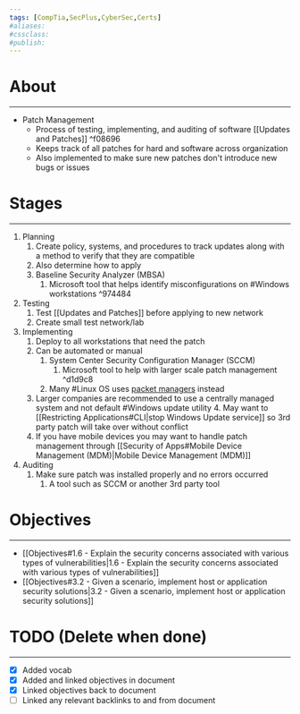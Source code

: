 ```yaml
---
tags: [CompTia,SecPlus,CyberSec,Certs]
#aliases:
#cssclass:
#publish:
---
```


# About
---
- Patch Management
	- Process of testing, implementing, and auditing of software [[Updates and Patches]] ^f08696
	- Keeps track of all patches for hard and software across organization
	- Also implemented to make sure new patches don't introduce new bugs or issues

# Stages
---
1. Planning
	1. Create policy, systems, and procedures to track updates along with a method to verify that they are compatible
	2. Also determine how to apply
	3. Baseline Security Analyzer (MBSA)
		1. Microsoft tool that helps identify misconfigurations on #Windows  workstations ^974484
2. Testing
	1. Test [[Updates and Patches]] before applying to new network
	2. Create small test network/lab
3. Implementing
	1. Deploy to all workstations that need the patch
	2. Can be automated or manual
		1. System Center Security Configuration Manager (SCCM)
			1. Microsoft tool to help with larger scale patch management ^d1d9c8
		2. Many #Linux OS uses <u>packet managers</u> instead
	3. Larger companies are recommended to use a centrally managed system and not default #Windows  update utility
		4. May want to [[Restricting Applications#CLI|stop Windows Update service]] so 3rd party patch will take over without conflict
	4. If you have mobile devices you may want to handle patch management through [[Security of Apps#Mobile Device Management (MDM)|Mobile Device Management (MDM)]]
4. Auditing
	1. Make sure patch was installed properly and no errors occurred
		1. A tool such as SCCM or another 3rd party tool

# Objectives
---
- [[Objectives#1.6 - Explain the security concerns associated with various types of vulnerabilities|1.6 - Explain the security concerns associated with various types of vulnerabilities]]
- [[Objectives#3.2 - Given a scenario, implement host or application security solutions|3.2 - Given a scenario, implement host or application security solutions]]

# TODO (Delete when done)
---
- [x] Added vocab
- [x] Added and linked objectives in document
- [x] Linked objectives back to document
- [ ] Linked any relevant backlinks to and from document